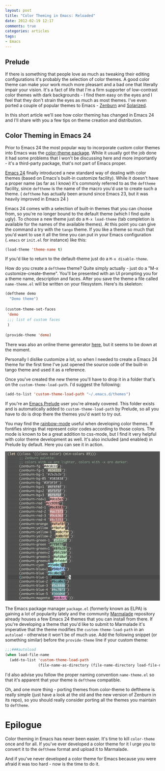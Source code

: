 ```yaml
---
layout: post
title: "Color Theming in Emacs: Reloaded"
date: 2012-02-19 12:17
comments: true
categories: articles
tags:
- Emacs
---
```


## Prelude

If there is something that people love as much as tweaking their
editing configurations it's probably the selection of color themes. A
good color theme can make your work much more pleasant and a bad one
that literally impair your vision. It's a fact of life that I'm a firm
supporter of low-contrast color themes with dark backgrounds - I find
them easy on the eyes and I feel that they don't strain the eyes as
much as most themes. I've even ported a couple of popular themes to
Emacs - [Zenburn](https://github.com/bbatsov/zenburn-emacs) and
[Solarized](https://github.com/bbatsov/solarized-emacs).

In this short article we'll see how color theming has changed in Emacs
24 and I'll share with you a few tips on theme creation and
distribution.

<!--more-->

## Color Theming in Emacs 24

Prior to Emacs 24 the most popular way to incorporate custom color
themes into Emacs was the
[color-theme package](http://www.emacswiki.org/emacs/ColorTheme). While
it usually got the job done it had some problems that I won't be
discussing here and more importantly - it's a third-party package,
that's not part of Emacs proper.

[Emacs 24](http://batsov.com/articles/2011/08/19/a-peek-at-emacs24/)
finally introduced a new standard way of dealing with color themes
(based on Emacs's built-in customize facility). While it doesn't have
a proper name (as far as I know) it's commonly referred to as the
`deftheme` facility, since `deftheme` is the name of the macro you'd
use to create such a theme. ( `deftheme` has actually been around
since Emacs 23, but it was heavily improved in Emacs 24 )

Emacs 24 comes with a selection of built-in themes that you can choose
from, so you're no longer bound to the default theme (which I find
quite ugly). To choose a new theme just do a `M-x load-theme` (tab
completion is available for the names of the available themes). At
this point you can give the command a try with the `tango` theme. If you
like a theme so much that you'd want to use it all the time you can
put in your Emacs configuration (`.emacs` or `init.el` for instance) like this:

``` cl
(load-theme 'theme-name t)
```

If you'd like to return to the default-theme just do a `M-x disable-theme`.

How do you create a `deftheme` theme? Quite simply actually - just do
a "M-x customize-create-theme". You'll be presented with an UI
prompting you for a theme name, description and faces. After you save
the theme a file called `name-theme.el` will be written on your
filesystem. Here's its skeleton:

``` cl
(deftheme demo
  "Demo theme")

(custom-theme-set-faces
 'demo
 ;;; list of custom faces
 )

(provide-theme 'demo)
```

There was also an online theme generator
[here](http://elpa.gnu.org/themes/), but it seems to be down at the
moment.

Personally I dislike customize a lot, so when I needed to create a
Emacs 24 theme for the first time I've just opened the source code of
the built-in tango theme and used it as a reference.

Once you've created the new theme you'll have to drop it in a folder
that's on the `custom-theme-load-path`. I'd suggest the following:

``` cl
(add-to-list 'custom-theme-load-path "~/.emacs.d/themes")
```

If you're an [Emacs Prelude](https://github.com/bbatsov/prelude)
user you're already covered. This folder exists and is automatically
added to `custom-theme-load-path` by Prelude, so all you have to do is
drop there the themes you'd want to try out.

You may find the
[rainbow-mode](http://julien.danjou.info/software/rainbow-mode) useful
when developing color themes. If fontifies strings that represent
color codes according to those colors. The mode is known to be a great
addition to css-mode, but I find it very helpful with color theme
development as well. It's also included (and enabled) in Prelude by
default. Here you can see it in action.

![rainbow-mode](/assets/images/rainbow-mode.png)

The Emacs package manager `package.el` (formerly known as ELPA) is
gaining a lot of popularity lately and the community
[Marmalade](http://marmalade-repo.org/) repository already houses a few
Emacs 24 themes that you can install from there. If you're developing
a theme that you'd like to submit to Marmalade it's imperative that
the theme modifies the `custom-theme-load-path` in an `autoload` -
otherwise it won't be of much use. Add the following snippet (or
something similar) before the `provide-theme` line if your custom
theme:

``` cl
;;;###autoload
(when load-file-name
  (add-to-list 'custom-theme-load-path
               (file-name-as-directory (file-name-directory load-file-name))))
```

I'd also advise you follow the proper naming convention
`name-theme.el` so that it's apparent that your theme is `deftheme`
compatible.

Oh, and one more thing - porting themes from color-theme to deftheme is
really simple (just have a look at the old and the new version of
Zenburn in its repo), so you should really consider porting all the
themes you maintain to `deftheme`.

# Epilogue

Color theming in Emacs has never been easier. It's time to kill
`color-theme` once and for all. If you've ever developed a color theme
for it I urge you to convert it to the `deftheme` format and upload it
to Marmalade.

And if you've never developed a color theme for Emacs because you were
afraid it was too hard - now is the time to do it.

